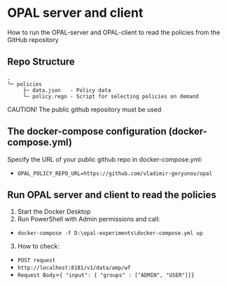 # OPAL server and client
How to run the OPAL-server and OPAL-client to read the policies from the GitHub repository

## Repo Structure
    .
    └─ policies
         ├─ data.json   - Policy data 
         └─ policy.rego - Script for selecting policies on demand

CAUTION! The public github repository must be used

## The docker-compose configuration (docker-compose.yml)
Specify the URL of your public github repo in docker-compose.yml: 
* `OPAL_POLICY_REPO_URL=https://github.com/vladimir-goryunov/opal`

## Run OPAL server and client to read the policies
1. Start the Docker Desktop 
2. Run PowerShell with Admin permissions and call: 
* `docker-compose -f D:\opal-experiments\docker-compose.yml up` 
3. How to check:
* `POST request`
* `http://localhost:8181/v1/data/amp/wf`  
* `Request Body`=`{ "input": { "groups" : ["ADMIN", "USER"]}}`